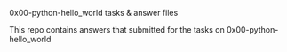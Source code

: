 0x00-python-hello_world tasks & answer files

This repo  contains answers that submitted for the tasks on 0x00-python-hello_world
